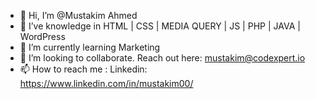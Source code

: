 - 👋 Hi, I’m @Mustakim Ahmed
- 👀 I’ve knowledge in HTML | CSS | MEDIA QUERY | JS | PHP | JAVA | WordPress
- 🌱 I’m currently learning Marketing
- 💞️ I’m looking to collaborate. Reach out here: mustakim@codexpert.io
- 📫 How to reach me : Linkedin: https://www.linkedin.com/in/mustakim00/

<!---
Mustakim-Lab-dotcom/Mustakim-Lab-dotcom is a ✨ special ✨ repository because its `README.md` (this file) appears on your GitHub profile.
You can click the Preview link to take a look at your changes.
--->
